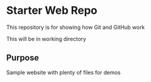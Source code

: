 # Starter Web Repo

This repository is for showing how Git and GitHub work

 This will be in working directory
## Purpose

Sample website with plenty of files for demos
